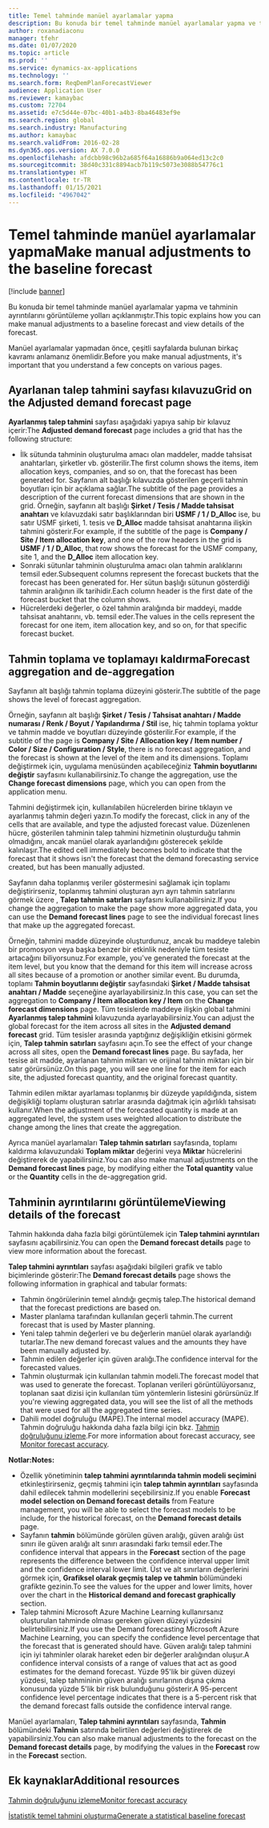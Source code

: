 ```yaml
---
title: Temel tahminde manüel ayarlamalar yapma
description: Bu konuda bir temel tahminde manüel ayarlamalar yapma ve tahminin ayrıntılarını görüntüleme yolları açıklanmıştır.
author: roxanadiaconu
manager: tfehr
ms.date: 01/07/2020
ms.topic: article
ms.prod: ''
ms.service: dynamics-ax-applications
ms.technology: ''
ms.search.form: ReqDemPlanForecastViewer
audience: Application User
ms.reviewer: kamaybac
ms.custom: 72704
ms.assetid: e7c5d44e-07bc-40b1-a4b3-8ba46483ef9e
ms.search.region: global
ms.search.industry: Manufacturing
ms.author: kamaybac
ms.search.validFrom: 2016-02-28
ms.dyn365.ops.version: AX 7.0.0
ms.openlocfilehash: afdcbb98c96b2a685f64a16886b9a064ed13c2c0
ms.sourcegitcommit: 38d40c331c8894acb7b119c5073e3088b54776c1
ms.translationtype: HT
ms.contentlocale: tr-TR
ms.lasthandoff: 01/15/2021
ms.locfileid: "4967042"
---
```

# <a name="make-manual-adjustments-to-the-baseline-forecast"></a><span data-ttu-id="f2083-103">Temel tahminde manüel ayarlamalar yapma</span><span class="sxs-lookup"><span data-stu-id="f2083-103">Make manual adjustments to the baseline forecast</span></span>

[!include [banner](../includes/banner.md)]

<span data-ttu-id="f2083-104">Bu konuda bir temel tahminde manüel ayarlamalar yapma ve tahminin ayrıntılarını görüntüleme yolları açıklanmıştır.</span><span class="sxs-lookup"><span data-stu-id="f2083-104">This topic explains how you can make manual adjustments to a baseline forecast and view details of the forecast.</span></span> 

<span data-ttu-id="f2083-105">Manüel ayarlamalar yapmadan önce, çeşitli sayfalarda bulunan birkaç kavramı anlamanız önemlidir.</span><span class="sxs-lookup"><span data-stu-id="f2083-105">Before you make manual adjustments, it's important that you understand a few concepts on various pages.</span></span>

## <a name="grid-on-the-adjusted-demand-forecast-page"></a><span data-ttu-id="f2083-106">Ayarlanan talep tahmini sayfası kılavuzu</span><span class="sxs-lookup"><span data-stu-id="f2083-106">Grid on the Adjusted demand forecast page</span></span>
<span data-ttu-id="f2083-107">**Ayarlanmış talep tahmini** sayfası aşağıdaki yapıya sahip bir kılavuz içerir:</span><span class="sxs-lookup"><span data-stu-id="f2083-107">The **Adjusted demand forecast** page includes a grid that has the following structure:</span></span>

-   <span data-ttu-id="f2083-108">İlk sütunda tahminin oluşturulma amacı olan maddeler, madde tahsisat anahtarları, şirketler vb. gösterilir.</span><span class="sxs-lookup"><span data-stu-id="f2083-108">The first column shows the items, item allocation keys, companies, and so on, that the forecast has been generated for.</span></span> <span data-ttu-id="f2083-109">Sayfanın alt başlığı kılavuzda gösterilen geçerli tahmin boyutları için bir açıklama sağlar.</span><span class="sxs-lookup"><span data-stu-id="f2083-109">The subtitle of the page provides a description of the current forecast dimensions that are shown in the grid.</span></span> <span data-ttu-id="f2083-110">Örneğin, sayfanın alt başlığı **Şirket / Tesis / Madde tahsisat anahtarı** ve kılavuzdaki satır başlıklarından biri **USMF / 1 / D\_Alloc** ise, bu satır USMF şirketi, 1. tesis ve **D\_Alloc** madde tahsisat anahtarına ilişkin tahmini gösterir.</span><span class="sxs-lookup"><span data-stu-id="f2083-110">For example, if the subtitle of the page is **Company / Site / Item allocation key**, and one of the row headers in the grid is **USMF / 1 / D\_Alloc**, that row shows the forecast for the USMF company, site 1, and the **D\_Alloc** item allocation key.</span></span>
-   <span data-ttu-id="f2083-111">Sonraki sütunlar tahminin oluşturulma amacı olan tahmin aralıklarını temsil eder.</span><span class="sxs-lookup"><span data-stu-id="f2083-111">Subsequent columns represent the forecast buckets that the forecast has been generated for.</span></span> <span data-ttu-id="f2083-112">Her sütun başlığı sütunun gösterdiği tahmin aralığının ilk tarihidir.</span><span class="sxs-lookup"><span data-stu-id="f2083-112">Each column header is the first date of the forecast bucket that the column shows.</span></span>
-   <span data-ttu-id="f2083-113">Hücrelerdeki değerler, o özel tahmin aralığında bir maddeyi, madde tahsisat anahtarını, vb. temsil eder.</span><span class="sxs-lookup"><span data-stu-id="f2083-113">The values in the cells represent the forecast for one item, item allocation key, and so on, for that specific forecast bucket.</span></span>

## <a name="forecast-aggregation-and-de-aggregation"></a><span data-ttu-id="f2083-114">Tahmin toplama ve toplamayı kaldırma</span><span class="sxs-lookup"><span data-stu-id="f2083-114">Forecast aggregation and de-aggregation</span></span>
<span data-ttu-id="f2083-115">Sayfanın alt başlığı tahmin toplama düzeyini gösterir.</span><span class="sxs-lookup"><span data-stu-id="f2083-115">The subtitle of the page shows the level of forecast aggregation.</span></span> 

<span data-ttu-id="f2083-116">Örneğin, sayfanın alt başlığı **Şirket / Tesis / Tahsisat anahtarı / Madde numarası / Renk / Boyut / Yapılandırma / Stil** ise, hiç tahmin toplama yoktur ve tahmin madde ve boyutları düzeyinde gösterilir.</span><span class="sxs-lookup"><span data-stu-id="f2083-116">For example, if the subtitle of the page is **Company / Site / Allocation key / Item number / Color / Size / Configuration / Style**, there is no forecast aggregation, and the forecast is shown at the level of the item and its dimensions.</span></span> <span data-ttu-id="f2083-117">Toplamı değiştirmek için, uygulama menüsünden açabileceğiniz **Tahmin boyutlarını değiştir** sayfasını kullanabilirsiniz.</span><span class="sxs-lookup"><span data-stu-id="f2083-117">To change the aggregation, use the **Change forecast dimensions** page, which you can open from the application menu.</span></span> 

<span data-ttu-id="f2083-118">Tahmini değiştirmek için, kullanılabilen hücrelerden birine tıklayın ve ayarlanmış tahmin değeri yazın.</span><span class="sxs-lookup"><span data-stu-id="f2083-118">To modify the forecast, click in any of the cells that are available, and type the adjusted forecast value.</span></span> <span data-ttu-id="f2083-119">Düzenlenen hücre, gösterilen tahminin talep tahmini hizmetinin oluşturduğu tahmin olmadığını, ancak manüel olarak ayarlandığını gösterecek şekilde kalınlaşır.</span><span class="sxs-lookup"><span data-stu-id="f2083-119">The edited cell immediately becomes bold to indicate that the forecast that it shows isn't the forecast that the demand forecasting service created, but has been manually adjusted.</span></span> 

<span data-ttu-id="f2083-120">Sayfanın daha toplanmış veriler göstermesini sağlamak için toplamı değiştirirseniz, toplanmış tahmini oluşturan ayrı ayrı tahmin satırlarını görmek üzere , **Talep tahmin satırları** sayfasını kullanabilirsiniz.</span><span class="sxs-lookup"><span data-stu-id="f2083-120">If you change the aggregation to make the page show more aggregated data, you can use the **Demand forecast lines** page to see the individual forecast lines that make up the aggregated forecast.</span></span> 

<span data-ttu-id="f2083-121">Örneğin, tahmini madde düzeyinde oluşturdunuz, ancak bu maddeye talebin bir promosyon veya başka benzer bir etkinlik nedeniyle tüm tesiste artacağını biliyorsunuz.</span><span class="sxs-lookup"><span data-stu-id="f2083-121">For example, you've generated the forecast at the item level, but you know that the demand for this item will increase across all sites because of a promotion or another similar event.</span></span> <span data-ttu-id="f2083-122">Bu durumda, toplamı **Tahmin boyutlarını değiştir** sayfasındaki **Şirket / Madde tahsisat anahtarı / Madde** seçeneğine ayarlayabilirsiniz.</span><span class="sxs-lookup"><span data-stu-id="f2083-122">In this case, you can set the aggregation to **Company / Item allocation key / Item** on the **Change forecast dimensions** page.</span></span> <span data-ttu-id="f2083-123">Tüm tesislerde maddeye ilişkin global tahmini **Ayarlanmış talep tahmini** kılavuzunda ayarlayabilirsiniz.</span><span class="sxs-lookup"><span data-stu-id="f2083-123">You can adjust the global forecast for the item across all sites in the **Adjusted demand forecast** grid.</span></span> <span data-ttu-id="f2083-124">Tüm tesisler arasında yaptığınız değişikliğin etkisini görmek için, **Talep tahmin satırları** sayfasını açın.</span><span class="sxs-lookup"><span data-stu-id="f2083-124">To see the effect of your change across all sites, open the **Demand forecast lines** page.</span></span> <span data-ttu-id="f2083-125">Bu sayfada, her tesise ait madde, ayarlanan tahmin miktarı ve orijinal tahmin miktarı için bir satır görürsünüz.</span><span class="sxs-lookup"><span data-stu-id="f2083-125">On this page, you will see one line for the item for each site, the adjusted forecast quantity, and the original forecast quantity.</span></span> 

<span data-ttu-id="f2083-126">Tahmin edilen miktar ayarlaması toplanmış bir düzeyde yapıldığında, sistem değişikliği toplamı oluşturan satırlar arasında dağıtmak için ağırlıklı tahsisatı kullanır.</span><span class="sxs-lookup"><span data-stu-id="f2083-126">When the adjustment of the forecasted quantity is made at an aggregated level, the system uses weighted allocation to distribute the change among the lines that create the aggregation.</span></span> 

<span data-ttu-id="f2083-127">Ayrıca manüel ayarlamaları **Talep tahmin satırları** sayfasında, toplamı kaldırma kılavuzundaki **Toplam miktar** değerini veya **Miktar** hücrelerini değiştirerek de yapabilirsiniz.</span><span class="sxs-lookup"><span data-stu-id="f2083-127">You can also make manual adjustments on the **Demand forecast lines** page, by modifying either the **Total quantity** value or the **Quantity** cells in the de-aggregation grid.</span></span>

## <a name="viewing-details-of-the-forecast"></a><span data-ttu-id="f2083-128">Tahminin ayrıntılarını görüntüleme</span><span class="sxs-lookup"><span data-stu-id="f2083-128">Viewing details of the forecast</span></span>
<span data-ttu-id="f2083-129">Tahmin hakkında daha fazla bilgi görüntülemek için **Talep tahmini ayrıntıları** sayfasını açabilirsiniz.</span><span class="sxs-lookup"><span data-stu-id="f2083-129">You can open the **Demand forecast details** page to view more information about the forecast.</span></span> 

<span data-ttu-id="f2083-130">**Talep tahmini ayrıntıları** sayfası aşağıdaki bilgileri grafik ve tablo biçimlerinde gösterir:</span><span class="sxs-lookup"><span data-stu-id="f2083-130">The **Demand forecast details** page shows the following information in graphical and tabular formats:</span></span>

-   <span data-ttu-id="f2083-131">Tahmin öngörülerinin temel alındığı geçmiş talep.</span><span class="sxs-lookup"><span data-stu-id="f2083-131">The historical demand that the forecast predictions are based on.</span></span>
-   <span data-ttu-id="f2083-132">Master planlama tarafından kullanılan geçerli tahmin.</span><span class="sxs-lookup"><span data-stu-id="f2083-132">The current forecast that is used by Master planning.</span></span>
-   <span data-ttu-id="f2083-133">Yeni talep tahmin değerleri ve bu değerlerin manüel olarak ayarlandığı tutarlar.</span><span class="sxs-lookup"><span data-stu-id="f2083-133">The new demand forecast values and the amounts they have been manually adjusted by.</span></span>
-   <span data-ttu-id="f2083-134">Tahmin edilen değerler için güven aralığı.</span><span class="sxs-lookup"><span data-stu-id="f2083-134">The confidence interval for the forecasted values.</span></span>
-   <span data-ttu-id="f2083-135">Tahmin oluşturmak için kullanılan tahmin modeli.</span><span class="sxs-lookup"><span data-stu-id="f2083-135">The forecast model that was used to generate the forecast.</span></span> <span data-ttu-id="f2083-136">Toplanan verileri görüntülüyorsanız, toplanan saat dizisi için kullanılan tüm yöntemlerin listesini görürsünüz.</span><span class="sxs-lookup"><span data-stu-id="f2083-136">If you're viewing aggregated data, you will see the list of all the methods that were used for all the aggregated time series.</span></span>
-   <span data-ttu-id="f2083-137">Dahili model doğruluğu (MAPE).</span><span class="sxs-lookup"><span data-stu-id="f2083-137">The internal model accuracy (MAPE).</span></span> <span data-ttu-id="f2083-138">Tahmin doğruluğu hakkında daha fazla bilgi için bkz. [Tahmin doğruluğunu izleme](monitor-forecast-accuracy.md).</span><span class="sxs-lookup"><span data-stu-id="f2083-138">For more information about forecast accuracy, see [Monitor forecast accuracy](monitor-forecast-accuracy.md).</span></span>

<span data-ttu-id="f2083-139">**Notlar:**</span><span class="sxs-lookup"><span data-stu-id="f2083-139">**Notes:**</span></span>

-   <span data-ttu-id="f2083-140">Özellik yönetiminin **talep tahmini ayrıntılarında tahmin modeli seçimini** etkinleştirirseniz, geçmiş tahmini için **talep tahmin ayrıntıları** sayfasında dahil edilecek tahmin modellerini seçebilirsiniz.</span><span class="sxs-lookup"><span data-stu-id="f2083-140">If you enable **Forecast model selection on Demand forecast details** from Feature management, you will be able to select the forecast models to be include, for the historical forecast, on the **Demand forecast details** page.</span></span>
-   <span data-ttu-id="f2083-141">Sayfanın **tahmin** bölümünde görülen güven aralığı, güven aralığı üst sınırı ile güven aralığı alt sınırı arasındaki farkı temsil eder.</span><span class="sxs-lookup"><span data-stu-id="f2083-141">The confidence interval that appears in the **Forecast** section of the page represents the difference between the confidence interval upper limit and the confidence interval lower limit.</span></span> <span data-ttu-id="f2083-142">Üst ve alt sınırların değerlerini görmek için, **Grafiksel olarak geçmiş talep ve tahmin** bölümündeki grafikte gezinin.</span><span class="sxs-lookup"><span data-stu-id="f2083-142">To see the values for the upper and lower limits, hover over the chart in the **Historical demand and forecast graphically** section.</span></span>
-   <span data-ttu-id="f2083-143">Talep tahmini Microsoft Azure Machine Learning kullanırsanız oluşturulan tahminde olması gereken güven düzeyi yüzdesini belirtebilirsiniz.</span><span class="sxs-lookup"><span data-stu-id="f2083-143">If you use the Demand forecasting Microsoft Azure Machine Learning, you can specify the confidence level percentage that the forecast that is generated should have.</span></span> <span data-ttu-id="f2083-144">Güven aralığı talep tahmini için iyi tahminler olarak hareket eden bir değerler aralığından oluşur.</span><span class="sxs-lookup"><span data-stu-id="f2083-144">A confidence interval consists of a range of values that act as good estimates for the demand forecast.</span></span> <span data-ttu-id="f2083-145">Yüzde 95'lik bir güven düzeyi yüzdesi, talep tahmininin güven aralığı sınırlarının dışına çıkma konusunda yüzde 5'lik bir risk bulunduğunu gösterir.</span><span class="sxs-lookup"><span data-stu-id="f2083-145">A 95-percent confidence level percentage indicates that there is a 5-percent risk that the demand forecast falls outside the confidence interval range.</span></span>

<span data-ttu-id="f2083-146">Manüel ayarlamaları, **Talep tahmini ayrıntıları** sayfasında, **Tahmin** bölümündeki **Tahmin** satırında belirtilen değerleri değiştirerek de yapabilirsiniz.</span><span class="sxs-lookup"><span data-stu-id="f2083-146">You can also make manual adjustments to the forecast on the **Demand forecast details** page, by modifying the values in the **Forecast** row in the **Forecast** section.</span></span>

<a name="additional-resources"></a><span data-ttu-id="f2083-147">Ek kaynaklar</span><span class="sxs-lookup"><span data-stu-id="f2083-147">Additional resources</span></span>
--------

[<span data-ttu-id="f2083-148">Tahmin doğruluğunu izleme</span><span class="sxs-lookup"><span data-stu-id="f2083-148">Monitor forecast accuracy</span></span>](monitor-forecast-accuracy.md)

[<span data-ttu-id="f2083-149">İstatistik temel tahmini oluşturma</span><span class="sxs-lookup"><span data-stu-id="f2083-149">Generate a statistical baseline forecast</span></span>](generate-statistical-baseline-forecast.md)



